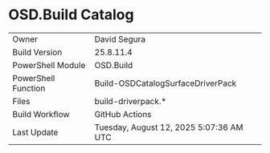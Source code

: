 ﻿# OSD.Build Catalog

| | |
|-|-|
| Owner | David Segura |
| Build Version | 25.8.11.4 |
| PowerShell Module | OSD.Build |
| PowerShell Function | Build-OSDCatalogSurfaceDriverPack |
| Files | build-driverpack.* |
| Build Workflow | GitHub Actions |
| Last Update | Tuesday, August 12, 2025 5:07:36 AM UTC |
